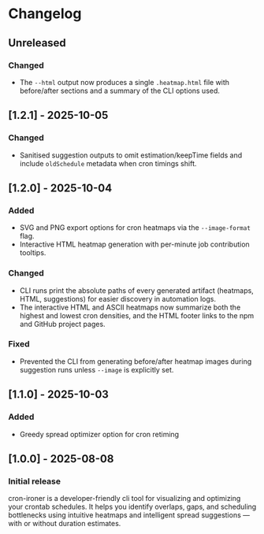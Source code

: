 # Changelog

## Unreleased

### Changed

- The `--html` output now produces a single `.heatmap.html` file with before/after sections and a summary of the CLI options used.

## [1.2.1] - 2025-10-05

### Changed

- Sanitised suggestion outputs to omit estimation/keepTime fields and include `oldSchedule` metadata when cron timings shift.

## [1.2.0] - 2025-10-04

### Added

- SVG and PNG export options for cron heatmaps via the `--image-format` flag.
- Interactive HTML heatmap generation with per-minute job contribution tooltips.

### Changed

- CLI runs print the absolute paths of every generated artifact (heatmaps, HTML, suggestions) for easier discovery in automation logs.
- The interactive HTML and ASCII heatmaps now summarize both the highest and lowest cron densities, and the HTML footer links to the npm and GitHub project pages.

### Fixed

- Prevented the CLI from generating before/after heatmap images during suggestion runs unless `--image` is explicitly set.

## [1.1.0] - 2025-10-03

### Added

- Greedy spread optimizer option for cron retiming

## [1.0.0] - 2025-08-08

### Initial release

cron-ironer is a developer-friendly cli tool for visualizing and optimizing your crontab schedules.
It helps you identify overlaps, gaps, and scheduling bottlenecks using intuitive heatmaps and
intelligent spread suggestions — with or without duration estimates.
